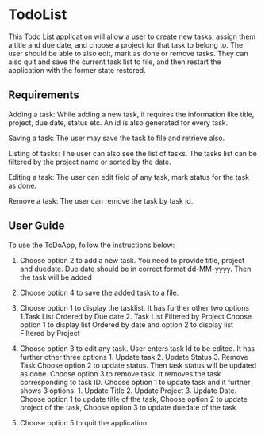 # TodoList

This Todo List application will allow a user to create new tasks, assign them a title and due date, and choose a project for that task to belong to. The user should be able to also edit, mark as done or remove tasks. They can also quit and save the current task list to file, and then restart the application with the former state restored. 

## Requirements

Adding a task:
While adding a new task, it requires the information like title, project, due date, status etc. An id is also generated for every task.

Saving a task:
The user may save the task to file and retrieve also.

Listing of tasks:
The user can also see the list of tasks. The tasks list can be filtered by the project name or sorted by the date.

Editing a task:
The user can edit field of any task, mark status for the task as done.

Remove a task:
The user can remove the task by task id.

## User Guide
To use the ToDoApp, follow the instructions below:

1. Choose option 2 to add a new task. You need to provide title, project and duedate.
Due date should be in correct format dd-MM-yyyy. Then the task will be added

2. Choose option 4 to save the added task to a file.

3. Choose option 1 to display the tasklist.
It has further other two options 1.Task List Ordered by Due date 2. Task List Filtered by Project
Choose option 1 to display list Ordered by date and option 2 to display list Filtered by Project 

4. Choose option 3 to edit any task.
User enters task Id to be edited. 
It has further other three options 1. Update task 2. Update Status 3. Remove Task
Choose option 2 to update status. Then task status will be updated as done.
Choose option 3 to remove task. It removes the task corresponding to task ID.
Choose option 1 to update task and it further shows 3 options. 1. Update Title 2. Update Project 3. Update Date.
Choose option 1 to update title of the task, Choose option 2 to update project of the task, Choose option 3 to update duedate of the task

5. Choose option 5 to quit the application.


